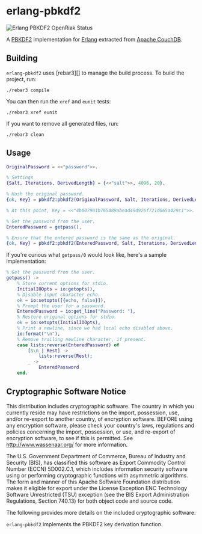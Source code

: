 erlang-pbkdf2
=============

![Erlang PBKDF2 OpenRiak Status](https://github.com/OpenRiak/erlang-pbkdf2/actions/workflows/erlang.yml/badge.svg?branch=openriak-3.2)

A [PBKDF2][] implementation for [Erlang][] extracted from [Apache CouchDB][].

[PBKDF2]: http://en.wikipedia.org/wiki/PBKDF2
[Erlang]: http://www.erlang.org
[Apache CouchDB]: http://couchdb.apache.org


Building
--------

`erlang-pbkdf2` uses [rebar3][] to manage the build process. To build the project, run:

	./rebar3 compile

You can then run the `xref` and `eunit` tests:

	./rebar3 xref eunit

If you want to remove all generated files, run:

	./rebar3 clean


Usage
-----

```erlang
OriginalPassword = <<"password">>.

% Settings
{Salt, Iterations, DerivedLength} = {<<"salt">>, 4096, 20}.

% Hash the original password.
{ok, Key} = pbkdf2:pbkdf2(OriginalPassword, Salt, Iterations, DerivedLength).

% At this point, Key = <<"4b007901b765489abead49d926f721d065a429c1">>.

% Get the password from the user.
EnteredPassword = getpass().

% Ensure that the entered password is the same as the original.
{ok, Key} = pbkdf2:pbkdf2(EnteredPassword, Salt, Iterations, DerivedLength).
```

If you're curious what `getpass/0` would look like, here's a sample implementation:

```erlang
% Get the password from the user.
getpass() ->
	% Store current options for stdio.
	InitialIOOpts = io:getopts(),
	% Disable input character echo.
	ok = io:setopts([{echo, false}]),
	% Prompt the user for a password.
	EnteredPassword = io:get_line("Password: "),
	% Restore original options for stdio.
	ok = io:setopts(InitialIOOpts),
	% Print a newline, since we had local echo disabled above.
	io:format("\n"),
	% Remove trailing newline character, if present.
	case lists:reverse(EnteredPassword) of
		[$\n | Rest] ->
			lists:reverse(Rest);
		_ ->
			EnteredPassword
	end.
```


Cryptographic Software Notice
-----------------------------

This distribution includes cryptographic software. The country in which you
currently reside may have restrictions on the import, possession, use, and/or
re-export to another country, of encryption software. BEFORE using any
encryption software, please check your country's laws, regulations and policies
concerning the import, possession, or use, and re-export of encryption software,
to see if this is permitted. See <http://www.wassenaar.org/> for more
information.

The U.S. Government Department of Commerce, Bureau of Industry and Security
(BIS), has classified this software as Export Commodity Control Number (ECCN)
5D002.C.1, which includes information security software using or performing
cryptographic functions with asymmetric algorithms. The form and manner of this
Apache Software Foundation distribution makes it eligible for export under the
License Exception ENC Technology Software Unrestricted (TSU) exception (see the
BIS Export Administration Regulations, Section 740.13) for both object code and
source code.

The following provides more details on the included cryptographic software:

`erlang-pbkdf2` implements the PBKDF2 key derivation function.
